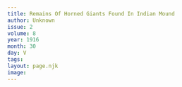 ```yaml
---
title: Remains Of Horned Giants Found In Indian Mound
author: Unknown
issue: 2
volume: 8
year: 1916
month: 30
day: V
tags:
layout: page.njk
image:
---
```

